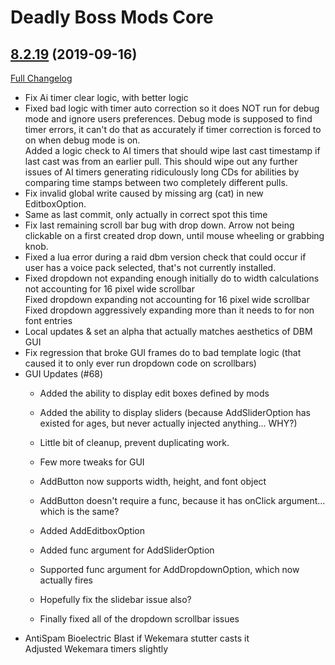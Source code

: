 # Deadly Boss Mods Core

## [8.2.19](https://github.com/DeadlyBossMods/DeadlyBossMods/tree/8.2.19) (2019-09-16)
[Full Changelog](https://github.com/DeadlyBossMods/DeadlyBossMods/compare/8.2.18...8.2.19)

- Fix Ai timer clear logic, with better logic  
- Fixed bad logic with timer auto correction so it does NOT run for debug mode and ignore users preferences. Debug mode is supposed to find timer errors, it can't do that as accurately if timer correction is forced to on when debug mode is on.  
    Added a logic check to AI timers that should wipe last cast timestamp if last cast was from an earlier pull. This should wipe out any further issues of AI timers generating ridiculously long CDs for abilities by comparing time stamps between two completely different pulls.  
- Fix invalid global write caused by missing arg (cat) in new EditboxOption.  
- Same as last commit, only actually in correct spot this time  
- Fix last remaining scroll bar bug with drop down. Arrow not being clickable on a first created drop down, until mouse wheeling or grabbing knob.  
- Fixed a lua error during a raid dbm version check that could occur if user has a voice pack selected, that's not currently installed.  
- Fixed dropdown not expanding enough initially do to width calculations not accounting for 16 pixel wide scrollbar  
    Fixed dropdown expanding not accounting for 16 pixel wide scrollbar  
    Fixed dropdown aggressively expanding more than it needs to for non font entries  
- Local updates & set an alpha that actually matches aesthetics of DBM GUI  
- Fix regression that broke GUI frames do to bad template logic (that caused it to only ever run dropdown code on scrollbars)  
- GUI Updates (#68)  
    * Added the ability to display edit boxes defined by mods  
    * Added the ability to display sliders (because AddSliderOption has existed for ages, but never actually injected anything... WHY?)  
    * Little bit of cleanup, prevent duplicating work.  
    * Few more tweaks for GUI  
    * AddButton now supports width, height, and font object  
    * AddButton doesn't require a func, because it has onClick argument... which is the same?  
    * Added AddEditboxOption  
    * Added func argument for AddSliderOption  
    * Supported func argument for AddDropdownOption, which now actually fires  
    * Hopefully fix the slidebar issue also?  
    * Finally fixed all of the dropdown scrollbar issues  
- AntiSpam Bioelectric Blast if Wekemara stutter casts it  
    Adjusted Wekemara timers slightly  
